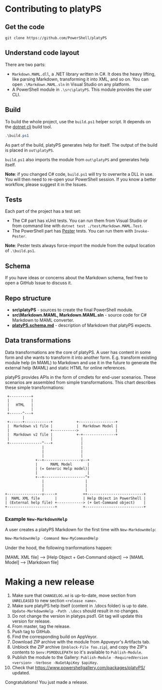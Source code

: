 # Contributing to platyPS

## Get the code

```
git clone https://github.com/PowerShell/platyPS
```

## Understand code layout

There are two parts:

- `Markdown.MAML.dll`, a .NET library written in C#.
  It does the heavy lifting, like parsing Markdown, transforming it into XML, and so on.
  You can open `.\Markdown.MAML.sln` in Visual Studio on any platform.
- A PowerShell module in `.\src\platyPS`.
  This module provides the user CLI.

## Build

To build the whole project, use the `build.ps1` helper script.
It depends on the [dotnet cli](https://docs.microsoft.com/en-us/dotnet/core/tools/) build tool.

```powershell
.\build.ps1
```
As part of the build, platyPS generates help for itself.
The output of the build is placed in `out\platyPS`.

`build.ps1` also imports the module from `out\platyPS` and generates help itself.

**Note**: if you changed C# code, `build.ps1` will try to overwrite a DLL in use.
You will then need to re-open your PowerShell session.
If you know a better workflow, please suggest it in the Issues.

## Tests

Each part of the project has a test set:

- The C# part has xUnit tests.
  You can run them from Visual Studio or from command line with `dotnet test ./test/Markdown.MAML.Test`.
- The PowerShell part has [Pester](https://github.com/pester/Pester) tests.
  You can run them with `Invoke-Pester`.

**Note**: Pester tests always force-import the module from the output location of `.\build.ps1`.

## Schema

If you have ideas or concerns about the Markdown schema, feel free to open a GitHub Issue to discuss it.

## Repo structure

- **src\platyPS** - sources to create the final PowerShell module.
- **src\Markdown.MAML, Markdown.MAML.sln** - source code for C# Markdown to MAML converter.
- **[platyPS.schema.md](platyPS.schema.md)** - description of Markdown that platyPS expects.

## Data transformations

Data transformations are the core of platyPS.
A user has content in some form and she wants to transform it into another form.
E.g. transform existing module help (in MAML) to Markdown and use it in the future to generate the external help (MAML) and static HTML for online references.

platyPS provides APIs in the form of cmdlets for end-user scenarios.
These scenarios are assembled from simple transformations.
This chart describes these simple transformations:

```
 +----------+
 |          |
 |   HTML   |
 |          |
 +------^---+
        |
 +------+------------+           +-----------------+
 |  Markdown v1 file |           |  Markdown Model |
 |                   +----------->                 |
 |  Markdown v2 file |           +-+---------------+
 |                   |             |
 +---------------^---+             |
                 |                 |
                 |                 |
                 |                 |
              +--+-----------------v--+
              |      MAML Model       |
              | (= Generic Help model)|
              |                       |
              +--+-------------------^+
                 |                   |
                 |                   |
                 |                   |
+----------------v-----+            ++--------------------------+
|  MAML XML file       |            | Help Object in PowerShell |
| (External help file) +------------> (+ Get-Command object)    |
+----------------------+            +---------------------------+
```

### Example `New-MarkdownHelp`

A user creates a platyPS Markdown for the first time with `New-MarkdownHelp`:

```powershell
New-MarkdownHelp -Command New-MyCommandHelp
```

Under the hood, the following tranformations happen:

[MAML XML file] --> [Help Object + Get-Command object] --> [MAML Model] --> [Markdown file]

# Making a new release

1. Make sure that `CHANGELOG.md` is up-to-date, move section from `UNRELEASED` to new section `<release name>`.
1. Make sure platyPS help itself (content in .\docs folder) is up to date. 
   `Update-MarkdownHelp -Path .\docs` should result in no changes.
1. Do not change the version in platyps.psd1. Git tag will update this version for release.
1. From master, tag the release.
1. Push tag to GitHub.
1. Find the corresponding build on AppVeyor.
1. Download ZIP archive with the module from Appveyor's Artifacts tab.
1. Unblock the ZIP archive (`Unblock-File foo.zip`), and copy the ZIP's contents to `$env:PSMODULEPATH` so it's available to `Publish-Module`.
1. Publish the module to the Gallery: `Publish-Module -RequiredVersion <version> -Verbose -NuGetApiKey $apiKey`.
10. Check that https://www.powershellgallery.com/packages/platyPS/ updated.

Congratulations! You just made a release.
